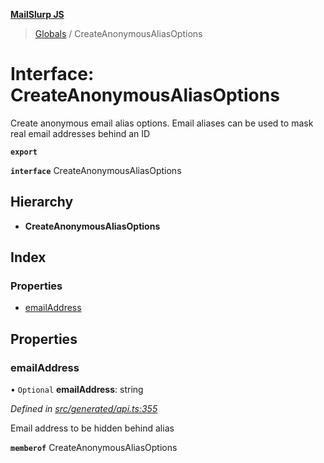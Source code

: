 **[MailSlurp JS](../README.md)**

> [Globals](../README.md) / CreateAnonymousAliasOptions

# Interface: CreateAnonymousAliasOptions

Create anonymous email alias options. Email aliases can be used to mask real email addresses behind an ID

**`export`** 

**`interface`** CreateAnonymousAliasOptions

## Hierarchy

* **CreateAnonymousAliasOptions**

## Index

### Properties

* [emailAddress](createanonymousaliasoptions.md#emailaddress)

## Properties

### emailAddress

• `Optional` **emailAddress**: string

*Defined in [src/generated/api.ts:355](https://github.com/mailslurp/mailslurp-client/blob/ff09436/src/generated/api.ts#L355)*

Email address to be hidden behind alias

**`memberof`** CreateAnonymousAliasOptions

